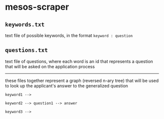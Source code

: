 # mesos-scraper

## `keywords.txt`

text file of possible keywords, in the format `keyword : question`

## `questions.txt`

text file of questions, where each word is an id that represents a
question that will be asked on the application process

---
these files together represent a graph (reversed n-ary tree) that will
be used to look up the applicant's answer to the generalized question

```
keyword1 -->

keyword2 --> question1 --> answer

keyword3 -->
```


